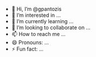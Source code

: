 - 👋 Hi, I’m @gpantozis
- 👀 I’m interested in ...
- 🌱 I’m currently learning ...
- 💞️ I’m looking to collaborate on ...
- 📫 How to reach me ...
- 😄 Pronouns: ...
- ⚡ Fun fact: ...

<!---
gpantozis/gpantozis is a ✨ special ✨ repository because its `README.md` (this file) appears on your GitHub profile.
You can click the Preview link to take a look at your changes.
--->

